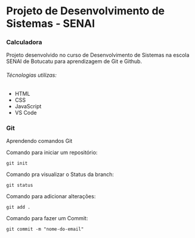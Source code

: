 # Projeto de Desenvolvimento de Sistemas - SENAI

### Calculadora 

Projeto desenvolvido no curso de Desenvolvimento de Sistemas na escola SENAI de Botucatu para aprendizagem de Git e Github. 

###### Técnologias utilizas:
- HTML
- CSS
- JavaScript
- VS Code

### Git
  Aprendendo comandos Git

  Comando para iniciar um repositório:
  ```
  git init
  ```
Comando pra visualizar o Status da branch:
```
git status
```
Comando para adicionar alterações:
```
git add .
```
Comando para fazer um Commit:
```
git commit -m "nome-do-email"
```

